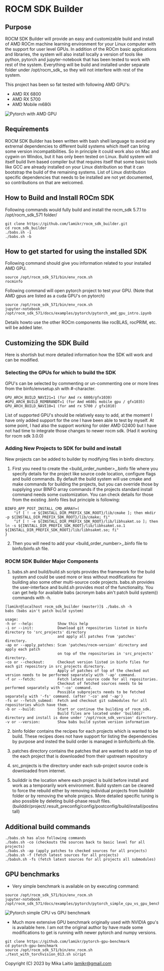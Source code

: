 # ROCM SDK Builder

## Purpose

ROCM SDK Builder will provide an easy and customizable build and install of AMD ROCm machine learning environment for your Linux computer with the support for user level GPUs. In addition of the ROCm basic applications and libraries, the system will also install locally a version of tools like python, pytorch and jupyter-notebook that has been tested to work with rest of the system.
Everything will be build and installed under separate folder under /opt/rocm_sdk_<version> so they will not interfere with rest of the system.

This project has been so fat tested with following AMD GPU's:
- AMD RX 6800
- AMD RX 5700
- AMD Mobile m680i

![Pytorch with AMD GPU](docs/tutorial/pics/pytorch_amd_gpu_example.png  "Pytorch with AMD GPU")

## Requirements

ROCM SDK Builder has been written with bash shell language to avoid any extrernal dependencies to different build systems which itself can bring some version incompatibilities. So in principle it could work also on Mac and cygwin on Windos, but it has only been tested on Linux. Build system will itself build llvm based compiler but that requires itself that some basic tools like GCC are already installed on your Linux distribution so that it can bootstrap the build of the remaining systems. List of Linux distribution specific dependencies that needs to be installed are not yet documented, so contributions on that are welcomed.

## How to Build and Install ROCm SDK

Following commands would fully build and install the rocm_sdk 5.7.1 to /opt/rocm_sdk_571 folder/

```
git clone https://github.com/lamikr/rocm_sdk_builder.git
cd rocm_sdk_builder
./babs.sh -i
./babs.sh -b
```

## How to get started for using the installed SDK

Following command should give you information related to your installed AMD GPU.

```
source /opt/rocm_sdk_571/bin/env_rocm.sh
rocminfo
```

Following command will open pytorch project to test your GPU. (Note that AMD gpus are listed as a cuda GPU's on pytorch)

```
source /opt/rocm_sdk_571/bin/env_rocm.sh
jupyter-notebook /opt/rocm_sdk_571/docs/examples/pytorch/pytorch_amd_gpu_intro.ipynb
```

Details howto use the other ROCm components like rocBLAS, rocPRIM, etc. will be added later.

## Customizing the SDK Build

Here is shortish but more detailed information how the SDK will work and can be modified.

### Selecting the GPUs for which to build the SDK

GPU's can be selected by commenting or un-commenting one or more lines from the binfo/envsetup.sh with #-character.

```
GPU_ARCH_BUILD_NAVI21=1 (for Amd rx 6800/gfx1030)
#GPU_ARCH_BUILD_REMBRANDT=1 (for Amd m680i mobile gpu / gfx1035)
GPU_ARCH_BUILD_NAVI10=1 (for amd rx 5700 / gfx1010)
```

List of supported GPU's should be relatively easy to add, at the moment I have only added support for the one I have been able to test by myself. At some point, I had also the support working for older AMD G2400 but I have not had time to integrate those changes to newer rocm sdk. (Had it working for rocm sdk 3.0.0)

### Adding New Projects to SDK for build and install

New projects can be added to builder by modifying files in binfo directory.

1. First you need to create the <build_order_number>_<name>.binfo file where you specify details for the project like source code location, configure flags and build commands. By default the build system will use cmake and make commands for building the projects, but you can override those by supplying your BINFO array commands if the projects standard install command needs some customization.
You can check details for those from the existing .binfo files but principle is following:

```
BINFO_APP_POST_INSTALL_CMD_ARRAY=(
    "if [ ! -e ${INSTALL_DIR_PREFIX_SDK_ROOT}/lib/cmake ]; then mkdir -p ${INSTALL_DIR_PREFIX_SDK_ROOT}/lib/cmake; fi"
    "if [ ! -e ${INSTALL_DIR_PREFIX_SDK_ROOT}/lib/libhsakmt.so ]; then ln -s ${INSTALL_DIR_PREFIX_SDK_ROOT}/lib/libhsakmt.so.1 ${INSTALL_DIR_PREFIX_SDK_ROOT}/lib/libhsakmt.so; fi"
}
```

2. Then you will need to add your <build_order_number>_<name>.binfo file to binfo/binfo.sh file.
 
### ROCM SDK Builder Major Components

1. babs.sh and build/build.sh scripts provides the framework for the build system and could be used more or less without modifications for building also some other multi-source code projects. babs.sh provides the user-interface and build.sh provides most of the functionality. You can get help for available babs (acronym babs ain't patch build system)) commands with -h.

```
[lamikr@localhost rocm_sdk_builder (master)]$ ./babs.sh -h
babs (babs ain't patch build system)

usage:
-h or --help:           Show this help
-i or --init:           Download git repositories listed in binfo directory to 'src_projects' directory
                        and apply all patches from 'patches' directory.
-ap or --apply_patches: Scan 'patches/rocm-version' directory and apply each patch
                        on top of the repositories in 'src_projects' directory.
-co or --checkout:      Checkout version listed in binfo files for each git repository in src_projects directory.
                        Apply of patches of top of the checked out version needs to be performed separately with '-ap' command.
-f or --fetch:          Fetch latest source code for all repositories.
                        Checkout of fetched sources needs to be performed separately with '-co' command.
                        Possible subprojects needs to be fetched separately with '-fs' command. (after '-co' and '-ap')
-fs or --fetch_submod:  Fetch and checkout git submodules for all repositories which have them.
-b or --build:          Start or continue the building of rocm_sdk.
                        Build files are located under 'builddir' directory and install is done under '/opt/rocm_sdk_version' directory.
-v or --version:        Show babs build system version information
```

2. binfo folder contains the recipes for each projects which is wanted to be build. These recipes does not have support for listing the dependencies by purpose and insted the build order is managed in binfo/binfo.sh file.

3. patches directory contains the patches that are wanted to add on top of the each project that is downloaded from their upstream repository

4. src_projects is the directory under each sub-project source code is downloaded from internet.

5. builddir is the location where each project is build before install and work as a temporarily work environment. Build system can be cleaned to force the rebuild either by removing individual projects from builddir folder or by removing the whole projecs. More detailed  specific tuning is also possible by deleting build-phase result files.
(builddir/project/.result_preconfig/config/postconfig/build/install/postinstall)

## Additional build commands

```
./babs.sh has also following commands
./babs.sh -co (checkouts the sources back to basic level for all projects)
./babs.sh -ap (apply patches to checked sources for all projects)
./babs.sh -f (fetch latest sources for all projects)
./babsh.sh -fs (fetch latest sources for all projects all submodules)
```

## GPU benchmarks

- Very simple benchmark is available on by executing command:

```
source /opt/rocm_sdk_571/bin/env_rocm.sh
jupyter-notebook /opt/rocm_sdk_571/docs/examples/pytorch/pytorch_simple_cpu_vs_gpu_benchmark.ipynb
```

![Pytorch simple CPU vs GPU benchmark](docs/tutorial/pics/pytorch_simple_cpu_vs_gpu_benchmark_25p.png  "Pytorch simple CPU vs GPU benchmark")

- Much more extensive GPU benchmark originally used with NVIDIA gpu's is available here. I am not the original author by have made some modifications to get is running with newer pytorch and numpy versions.

```
git clone https://github.com/lamikr/pytorch-gpu-benchmark
cd pytorch-gpu-benchmark
source /opt/rocm_sdk_571/bin/env_rocm.sh
./test_with_torchvision_013.sh script
```

Copyright (C) 2023 by Mika Laitio <lamikr@gmail.com>
